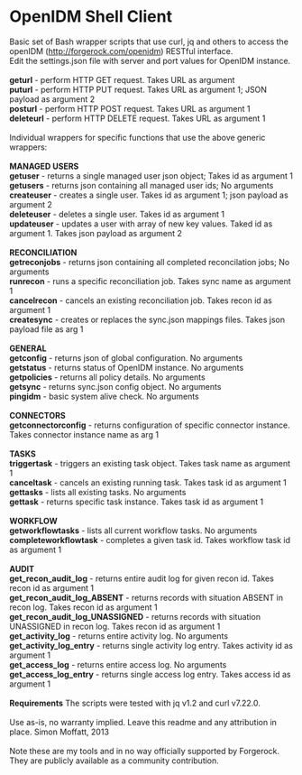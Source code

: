 OpenIDM Shell Client
====================

Basic set of Bash wrapper scripts that use curl, jq and others to access the openIDM (http://forgerock.com/openidm) RESTful interface.
<br/>
Edit the settings.json file with server and port values for OpenIDM instance.
<br/>
<br/>
<b>geturl</b> - perform HTTP GET request. Takes URL as argument
<br/>
<b>puturl</b> - perform HTTP PUT request. Takes URL as argument 1; JSON payload as argument 2
<br/>
<b>posturl</b> - perform HTTP POST request. Takes URL as argument 1
<br/>
<b>deleteurl</b> - perform HTTP DELETE request.  Takes URL as argument 1
<br/>
<br/>
Individual wrappers for specific functions that use the above generic wrappers:
<br/>
<br/>
<b>MANAGED USERS</b>
<br/>
<b>getuser</b> - returns a single managed user json object; Takes id as argument 1
<br/>
<b>getusers</b> - returns json containing all managed user ids; No arguments
<br/>
<b>createuser</b> - creates a single user.  Takes id as argument 1; json payload as argument 2
<br/>
<b>deleteuser</b> - deletes a single user.  Takes id as argument 1
<br/>
<b>updateuser</b> - updates a user with array of new key values.  Taked id as argument 1.  Takes json payload as argument 2
<br/>
<br/>
<b>RECONCILIATION</b>
<br/>
<b>getreconjobs</b> - returns json containing all completed reconcilation jobs; No arguments
<br/>
<b>runrecon</b> - runs a specific reconciliation job.  Takes sync name as argument 1
<br/>
<b>cancelrecon</b> - cancels an existing reconciliation job.  Takes recon id as argument 1
<br/>
<b>createsync</b> - creates or replaces the sync.json mappings files.  Takes json payload file as arg 1
<br/>
<br/>
<b>GENERAL</b>
<br/>
<b>getconfig</b> - returns json of global configuration.  No arguments
<br/>
<b>getstatus</b> - returns status of OpenIDM instance. No arguments
<br/>
<b>getpolicies</b> - returns all policy details.  No arguments
<br/>
<b>getsync</b> - returns sync.json config object.  No arguments
<br/>
<b>pingidm</b> - basic system alive check.  No arguments
<br/>
<br/>
<b>CONNECTORS</b>
<br/>
<b>getconnectorconfig</b> - returns configuration of specific connector instance.  Takes connector instance name as arg 1
<br/>
<br/>
<b>TASKS</B>
<br/>
<b>triggertask</b> - triggers an existing task object.  Takes task name as argument 1
<br/>
<b>canceltask</b> - cancels an existing running task.  Takes task id as argument 1
<br/>
<b>gettasks</b> - lists all existing tasks.  No arguments
<br/>
<b>gettask</b> - returns specific task instance.  Takes task id as argument 1
<br/>
<br/>
<b>WORKFLOW</b>
<br/>
<b>getworkflowtasks</b> - lists all current workflow tasks.  No arguments
<br/>
<b>completeworkflowtask</b> - completes a given task id.  Takes workflow task id as argument 1
<br/>
<br/>
<b>AUDIT</b>
<br/>
<b>get_recon_audit_log</b> - returns entire audit log for given recon id.  Takes recon id as argument 1
<br/>
<b>get_recon_audit_log_ABSENT</b> - returns records with situation ABSENT in recon log.  Takes recon id as argument 1
<br/>
<b>get_recon_audit_log_UNASSIGNED</b> - returns records with situation UNASSIGNED in recon log.  Takes recon id as argument 1
<br/>
<b>get_activity_log</b> - returns entire activity log.  No arguments
<br/>
<b>get_activity_log_entry</b> - returns single activity log entry.  Takes activity id as argument 1
<br/>
<b>get_access_log</b> - returns entire access log.  No arguments
<br/>
<b>get_access_log_entry</b> - returns single access log entry.  Takes access id as argument 1
<br/>
<br/>
<b>Requirements</b>
The scripts were tested with jq v1.2 and curl v7.22.0.
<br/>
<br/>
Use as-is, no warranty implied.  Leave this readme and any attribution in place. Simon Moffatt, 2013
<br/>
<br/>Note these are my tools and in no way officially supported by Forgerock.  They are publicly available as a community contribution.

